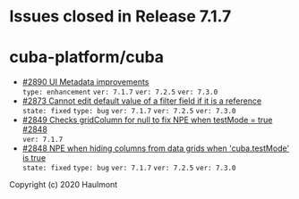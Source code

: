 # Issues closed in Release 7.1.7

# cuba-platform/cuba

* [#2890 UI Metadata improvements](https://github.com/cuba-platform/cuba/issues/2890) \
    `type: enhancement` `ver: 7.1.7` `ver: 7.2.5` `ver: 7.3.0` 
* [#2873 Cannot edit default value of a filter field if it is a reference](https://github.com/cuba-platform/cuba/issues/2873) \
    `state: fixed` `type: bug` `ver: 7.1.7` `ver: 7.2.5` `ver: 7.3.0` 
* [#2849 Checks gridColumn for null to fix NPE when testMode = true #2848](https://github.com/cuba-platform/cuba/pull/2849) \
    `ver: 7.1.7` 
* [#2848 NPE when hiding columns from data grids when 'cuba.testMode' is true](https://github.com/cuba-platform/cuba/issues/2848) \
    `state: fixed` `type: bug` `ver: 7.1.7` `ver: 7.2.5` `ver: 7.3.0` 


Copyright (c) 2020 Haulmont
